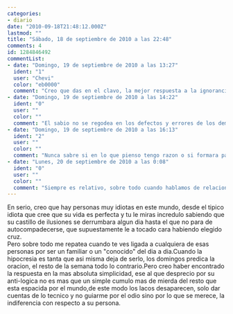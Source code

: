 ```yaml
---
categories:
- diario
date: "2010-09-18T21:48:12.000Z"
lastmod: ""
title: "Sábado, 18 de septiembre de 2010 a las 22:48"
comments: 4
id: 1284846492
commentList:
- date: "Domingo, 19 de septiembre de 2010 a las 13:27"
  ident: "1"
  user: "Chevi"
  color: "eb0000"
  comment: "Creo que das en el clavo, la mejor respuesta a la ignorancia ajena es la mas absoluta indiferencia... Que acaba siendo una sensacion de superioridad absoluta en cuanto al \"Ya se dara cuenta....\""
- date: "Domingo, 19 de septiembre de 2010 a las 14:22"
  ident: "0"
  user: ""
  color: ""
  comment: "El sabio no se regodea en los defectos y errores de los demás. Simplemente observa y aprende."
- date: "Domingo, 19 de septiembre de 2010 a las 16:13"
  ident: "2"
  user: ""
  color: ""
  comment: "Nunca sabre si en lo que pienso tengo razon o si formara parte del monton de teorias de la vida cotidiana, parece que hoy en dia todo es relativo."
- date: "Lunes, 20 de septiembre de 2010 a las 0:08"
  ident: "0"
  user: ""
  color: ""
  comment: "Siempre es relativo, sobre todo cuando hablamos de relaciones humanas, sentimientos, comportamientos y una larga lista de etcéteras. Pensamos de maneras distintas, a veces contradictorias. Ni siquiera comprendemos el funcionamiento total del cerebro.  \nTodo es una maraña de cosas que nunca llegaremos a comprender, así que lo mejor es ser fiel a tu manera de pensar porque crees que es la mejor, pero aceptar que tienen que existir otras que no te gustan un pelo. Idiotas habrá siempre. Quizá para algunos de ellos seas tú la persona más idiota, según su criterio. Lo que dices de la indiferencia es, sin duda, lo mejor que puedes hacer para no amargarte y vivir tu vida como quieras."
---
```


En serio, creo que hay personas muy idiotas en este mundo, desde el tipico idiota que cree que su vida es perfecta y tu le miras incredulo sabiendo que su castillo de ilusiones se derrumbara algun dia hasta el que no para de autocompadecerse, que supuestamente le a tocado cara habiendo elegido cruz.  
Pero sobre todo me repatea cuando te ves ligada a cualquiera de esas personas por ser un familiar o un "conocido" del dia a dia.Cuando la hipocresia es tanta que asi misma deja de serlo, los domingos predica la oracion, el resto de la semana todo lo contrario.Pero creo haber encontrado la respuesta en la mas absoluta simplicidad, ese al que desprecio por su anti-logica no es mas que un simple cumulo mas de mierda del resto que esta espacida por el mundo,de este modo los lacos desaparecen, solo dar cuentas de lo tecnico y no guiarme por el odio sino por lo que se merece, la indiferencia con respecto a su persona.